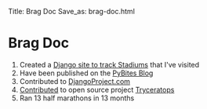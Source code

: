 Title: Brag Doc
Save_as: brag-doc.html

# Brag Doc

1. Created a [Django site to track Stadiums](https://stadiatracker.com/Pages/home) that I've visited
2. Have been published on the [PyBites Blog](https://pybit.es/author/ryancheley/)
3. Contributed to [DjangoProject.com](https://github.com/django/django/pull/12128)
4. [Contributed](https://github.com/guilatrova/tryceratops/commits?author=ryancheley) to open source project [Tryceratops](https://github.com/guilatrova/tryceratops)
5. Ran 13 half marathons in 13 months